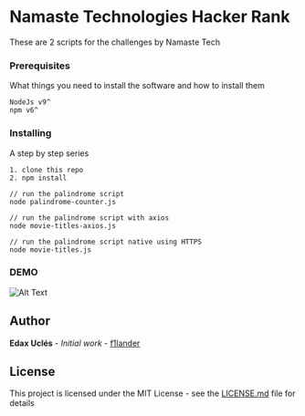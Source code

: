 # Namaste Technologies Hacker Rank

These are 2 scripts for the challenges by Namaste Tech

### Prerequisites

What things you need to install the software and how to install them

```
NodeJs v9^
npm v6^
```

### Installing

A step by step series

```
1. clone this repo
2. npm install

// run the palindrome script
node palindrome-counter.js

// run the palindrome script with axios
node movie-titles-axios.js

// run the palindrome script native using HTTPS
node movie-titles.js

```

### DEMO

![Alt Text](https://cl.ly/137f2d5f6237/Screen%252520Recording%2525202019-10-10%252520at%25252001.02%252520AM.gif)

## Author

**Edax Uclés** - *Initial work* - [f1lander](https://github.com/f1lander)

## License

This project is licensed under the MIT License - see the [LICENSE.md](LICENSE.md) file for details
